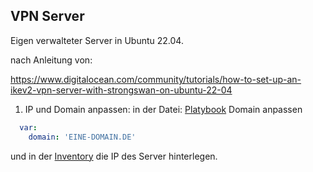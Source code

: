 VPN Server
----------

Eigen verwalteter Server in Ubuntu 22.04.

nach Anleitung von:

https://www.digitalocean.com/community/tutorials/how-to-set-up-an-ikev2-vpn-server-with-strongswan-on-ubuntu-22-04


1. IP und Domain anpassen:
in der Datei: [Platybook](playbook.yml) Domain anpassen

```yaml
  var:
    domain: 'EINE-DOMAIN.DE'
```
und in der [Inventory](inventory.ini) die IP des Server hinterlegen.
